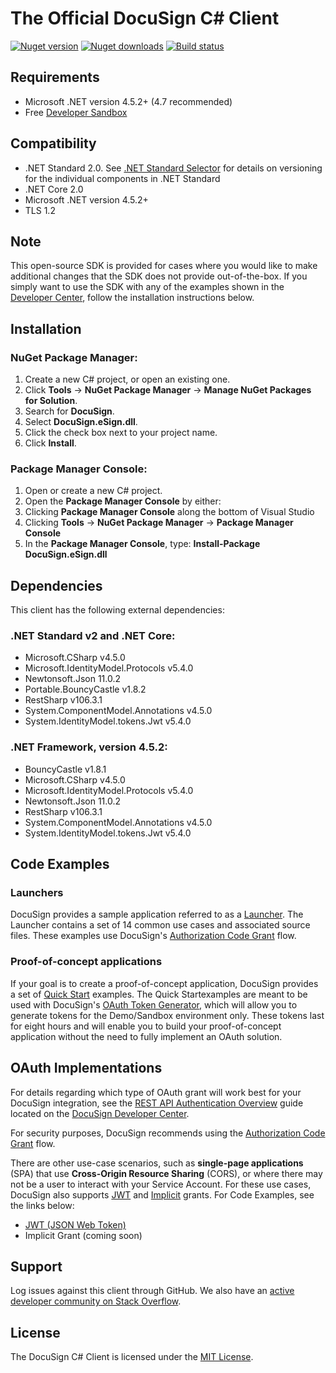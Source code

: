# The Official DocuSign C# Client

[![Nuget version][nuget-image]][nuget-url]
[![Nuget downloads][downloads-image]][downloads-url]
[![Build status][appveyor-image]][appveyor-url]

## Requirements

- Microsoft .NET version 4.5.2+ (4.7 recommended)
- Free [Developer Sandbox](https://go.docusign.com/sandbox/productshot/?elqCampaignId=16531)

## Compatibility

- .NET Standard 2.0. See [.NET Standard Selector](https://immo.landwerth.net/netstandard-versions/) for details on versioning for the individual components in .NET Standard
- .NET Core 2.0
- Microsoft .NET version 4.5.2+
- TLS 1.2

## Note

This open-source SDK is provided for cases where you would like to make additional changes that the SDK does not provide out-of-the-box. If you simply want to use the SDK with any of the examples shown in the [Developer Center](https://developers.docusign.com/esign-rest-api/code-examples), follow the installation instructions below.

## Installation

### NuGet Package Manager:

1. Create a new C# project, or open an existing one.
2. Click **Tools** -&gt; **NuGet Package Manager** -&gt; **Manage NuGet Packages for Solution**.
3. Search for **DocuSign**.
4. Select **DocuSign.eSign.dll**.
5. Click the check box next to your project name.
6. Click **Install**.

### Package Manager Console:

1. Open or create a new C# project.
2. Open the **Package Manager Console** by either:
  1. Clicking **Package Manager Console** along the bottom of Visual Studio
  2. Clicking **Tools** -&gt; **NuGet Package Manager** -&gt; **Package Manager Console**
3. In the **Package Manager Console**, type: **Install-Package DocuSign.eSign.dll**

## Dependencies

This client has the following external dependencies:

### .NET Standard v2 and .NET Core:

- Microsoft.CSharp v4.5.0
- Microsoft.IdentityModel.Protocols v5.4.0
- Newtonsoft.Json 11.0.2
- Portable.BouncyCastle v1.8.2
- RestSharp v106.3.1
- System.ComponentModel.Annotations v4.5.0
- System.IdentityModel.tokens.Jwt v5.4.0


### .NET Framework, version 4.5.2:

- BouncyCastle v1.8.1
- Microsoft.CSharp v4.5.0
- Microsoft.IdentityModel.Protocols v5.4.0
- Newtonsoft.Json 11.0.2
- RestSharp v106.3.1
- System.ComponentModel.Annotations v4.5.0
- System.IdentityModel.tokens.Jwt v5.4.0


## Code Examples

### Launchers

DocuSign provides a sample application referred to as a [Launcher](https://github.com/docusign/eg-03-csharp-auth-code-grant-core). The Launcher contains a set of 14 common use cases and associated source files. These examples use DocuSign&#39;s [Authorization Code Grant](https://developers.docusign.com/esign-rest-api/guides/authentication/oauth2-code-grant) flow.

### Proof-of-concept applications

If your goal is to create a proof-of-concept application, DocuSign provides a set of [Quick Start](https://developers.docusign.com/esign-rest-api/code-examples/quickstart-overview) examples. The Quick Startexamples are meant to be used with DocuSign&#39;s [OAuth Token Generator](https://developers.docusign.com/oauth-token-generator), which will allow you to generate tokens for the Demo/Sandbox environment only. These tokens last for eight hours and will enable you to build your proof-of-concept application without the need to fully implement an OAuth solution.

## OAuth Implementations

For details regarding which type of OAuth grant will work best for your DocuSign integration, see the [REST API Authentication Overview](https://developers.docusign.com/esign-rest-api/guides/authentication) guide located on the [DocuSign Developer Center](https://developers.docusign.com/).

For security purposes, DocuSign recommends using the [Authorization Code Grant](https://developers.docusign.com/esign-rest-api/guides/authentication/oauth2-code-grant) flow.

There are other use-case scenarios, such as  **single-page applications** (SPA) that use  **Cross-Origin Resource Sharing** (CORS), or where there may not be a user to interact with your Service Account. For these use cases, DocuSign also supports [JWT](https://developers.docusign.com/esign-rest-api/guides/authentication/oauth2-jsonwebtoken) and [Implicit](https://developers.docusign.com/esign-rest-api/guides/authentication/oauth2-implicit) grants. For Code Examples, see the links below:

- [JWT (JSON Web Token)](https://github.com/docusign/eg-01-csharp-jwt-core)
- Implicit Grant (coming soon)

## Support

Log issues against this client through GitHub. We also have an [active developer community on Stack Overflow](https://stackoverflow.com/questions/tagged/docusignapi).

## License

The DocuSign C# Client is licensed under the [MIT License](https://github.com/docusign/docusign-csharp-client/blob/master/LICENSE).


[nuget-image]: https://img.shields.io/nuget/v/DocuSign.eSign.dll.svg?style=flat
[nuget-url]: https://www.nuget.org/packages/DocuSign.eSign.dll
[downloads-image]: https://img.shields.io/nuget/dt/DocuSign.eSign.dll.svg?style=flat
[downloads-url]: https://www.nuget.org/packages/DocuSign.eSign.dll
[appveyor-image]:https://ci.appveyor.com/api/projects/status/m5a02n1vp3ma6qec?svg=true
[appveyor-url]:https://ci.appveyor.com/project/DocuSign/docusign-csharp-client
